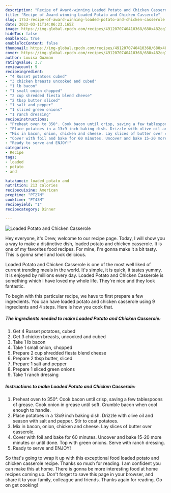 ```yaml
---
description: "Recipe of Award-winning Loaded Potato and Chicken Casserole"
title: "Recipe of Award-winning Loaded Potato and Chicken Casserole"
slug: 1753-recipe-of-award-winning-loaded-potato-and-chicken-casserole
date: 2022-03-11T14:06:23.165Z
image: https://img-global.cpcdn.com/recipes/4912070740410368/680x482cq70/loaded-potato-and-chicken-casserole-recipe-main-photo.jpg
hideToc: false
enableToc: true
enableTocContent: false
thumbnail: https://img-global.cpcdn.com/recipes/4912070740410368/680x482cq70/loaded-potato-and-chicken-casserole-recipe-main-photo.jpg
cover: https://img-global.cpcdn.com/recipes/4912070740410368/680x482cq70/loaded-potato-and-chicken-casserole-recipe-main-photo.jpg
author: Louisa Guzman
ratingvalue: 3.7
reviewcount: 9
recipeingredient:
- "4 Russet potatoes cubed"
- "3 chicken breasts uncooked and cubed"
- "1 lb bacon"
- "1 small onion chopped"
- "2 cup shredded fiesta blend cheese"
- "2 tbsp butter sliced"
- "1 salt and pepper"
- "1 sliced green onions"
- "1 ranch dressing"
recipeinstructions:
- "Preheat oven to 350°. Cook bacon until crisp, saving a few tablespoons of grease. Cook onion in grease until soft. Crumble bacon when cool enough to handle."
- "Place potatoes in a 13x9 inch baking dish. Drizzle with olive oil and season with salt and pepper. Stir to coat potatoes."
- "Mix in bacon, onion, chicken and cheese. Lay slices of butter over casserole."
- "Cover with foil and bake for 60 minutes. Uncover and bake 15-20 more minutes or until done. Top with green onions. Serve with ranch dressing."
- "Ready to serve and ENJOY!"
categories:
- Recipe
tags:
- loaded
- potato
- and

katakunci: loaded potato and 
nutrition: 213 calories
recipecuisine: American
preptime: "PT27M"
cooktime: "PT43M"
recipeyield: "1"
recipecategory: Dinner

---
```



![Loaded Potato and Chicken Casserole](https://img-global.cpcdn.com/recipes/4912070740410368/680x482cq70/loaded-potato-and-chicken-casserole-recipe-main-photo.jpg)

Hey everyone, it's Drew, welcome to our recipe page. Today, I will show you a way to make a distinctive dish, loaded potato and chicken casserole. It is one of my favorites food recipes. For mine, I'm gonna make it a bit tasty. This is gonna smell and look delicious.

Loaded Potato and Chicken Casserole is one of the most well liked of current trending meals in the world. It's simple, it is quick, it tastes yummy. It is enjoyed by millions every day. Loaded Potato and Chicken Casserole is something which I have loved my whole life. They're nice and they look fantastic.




To begin with this particular recipe, we have to first prepare a few ingredients. You can have loaded potato and chicken casserole using 9 ingredients and 4 steps. Here is how you cook that.

<!--inarticleads1-->

##### The ingredients needed to make Loaded Potato and Chicken Casserole:

1. Get 4 Russet potatoes, cubed
1. Get 3 chicken breasts, uncooked and cubed
1. Take 1 lb bacon
1. Take 1 small onion, chopped
1. Prepare 2 cup shredded fiesta blend cheese
1. Prepare 2 tbsp butter, sliced
1. Prepare 1 salt and pepper
1. Prepare 1 sliced green onions
1. Take 1 ranch dressing




<!--inarticleads2-->

##### Instructions to make Loaded Potato and Chicken Casserole:

1. Preheat oven to 350°. Cook bacon until crisp, saving a few tablespoons of grease. Cook onion in grease until soft. Crumble bacon when cool enough to handle.
1. Place potatoes in a 13x9 inch baking dish. Drizzle with olive oil and season with salt and pepper. Stir to coat potatoes.
1. Mix in bacon, onion, chicken and cheese. Lay slices of butter over casserole.
1. Cover with foil and bake for 60 minutes. Uncover and bake 15-20 more minutes or until done. Top with green onions. Serve with ranch dressing.
1. Ready to serve and ENJOY!



So that's going to wrap it up with this exceptional food loaded potato and chicken casserole recipe. Thanks so much for reading. I am confident you can make this at home. There is gonna be more interesting food at home recipes coming up. Don't forget to save this page in your browser, and share it to your family, colleague and friends. Thanks again for reading. Go on get cooking!

